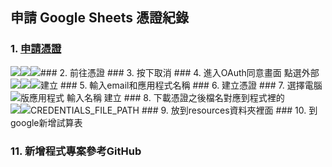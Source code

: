 ## 申請 Google Sheets 憑證紀錄

### 1. [申請憑證](https://console.developers.google.com/flows/enableapi?apiid=sheets.googleapis.com) 
<img src="https://github.com/EddieHuang0410/google-sheets/blob/master/%E6%88%AA%E5%9C%96%202020-08-14%20%E4%B8%8B%E5%8D%883.18.28.png?raw=true" style="float: left"/>
### 2. 前往憑證 
<img src="https://github.com/EddieHuang0410/google-sheets/blob/master/%E6%88%AA%E5%9C%96%202020-08-14%20%E4%B8%8B%E5%8D%883.23.09.png?raw=true" style="float: left"/>
### 3. 按下取消 
<img src="https://github.com/EddieHuang0410/google-sheets/blob/master/%E6%88%AA%E5%9C%96%202020-08-14%20%E4%B8%8B%E5%8D%883.25.32.png?raw=true" style="float: left"/>
### 4. 進入OAuth同意畫面 點選外部 建立 
<img src="https://github.com/EddieHuang0410/google-sheets/blob/master/%E6%88%AA%E5%9C%96%202020-08-14%20%E4%B8%8B%E5%8D%883.28.21.png?raw=true" style="float: left"/>
### 5. 輸入email和應用程式名稱 
<img src="https://github.com/EddieHuang0410/google-sheets/blob/master/%E6%88%AA%E5%9C%96%202020-08-14%20%E4%B8%8B%E5%8D%883.30.53.png?raw=true" style="float: left"/>
### 6. 建立憑證 
<img src="https://github.com/EddieHuang0410/google-sheets/blob/master/%E6%88%AA%E5%9C%96%202020-08-14%20%E4%B8%8B%E5%8D%883.35.11.png?raw=true" style="float: left"/>
### 7. 選擇電腦版應用程式 輸入名稱 建立 
<img src="https://github.com/EddieHuang0410/google-sheets/blob/master/%E6%88%AA%E5%9C%96%202020-08-14%20%E4%B8%8B%E5%8D%883.37.13.png?raw=true" style="float: left"/>
### 8. 下載憑證之後檔名對應到程式裡的CREDENTIALS_FILE_PATH
<img src="https://github.com/EddieHuang0410/google-sheets/blob/master/%E6%88%AA%E5%9C%96%202020-08-14%20%E4%B8%8B%E5%8D%883.39.20.png?raw=true" style="float: left"/>
### 9. 放到resources資料夾裡面 
<img src="https://github.com/EddieHuang0410/google-sheets/blob/master/%E6%88%AA%E5%9C%96%202020-08-14%20%E4%B8%8B%E5%8D%883.44.53.png?raw=true" style="float: left"/>
### 10. 到google新增試算表

### 11. 新增程式專案參考GitHub

